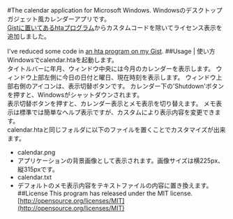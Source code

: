 #The calendar application for Microsoft Windows.
Windowsのデスクトップガジェット風カレンダーアプリです。  
[Gistに置いてあるhtaプログラム](https://gist.github.com/f44d42b0036f01e5aa0d.git)からカスタムコードを除いてライセンス表示を追加しました。

I've reduced some code in [an hta program on my Gist](https://gist.github.com/f44d42b0036f01e5aa0d.git).
##Usage | 使い方
Windowsでcalendar.htaを起動します。  
タイトルバーに年月、ウィンドウ中央には今月のカレンダーを表示します。
ウィンドウ上部左側に今日の日付と曜日、現在時刻を表示します。
ウィンドウ上部右側のアイコンは、表示切替ボタンです。
カレンダー下の'Shutdown'ボタンを押すと、Windowsがシャットダウンされます。  
表示切替ボタンを押すと、カレンダー表示とメモ表示を切り替えます。
メモ表示は標準では簡単なヘルプ表示ですが、カスタムにより表示内容を変更できます。  
calendar.htaと同じフォルダに以下のファイルを置くことでカスタマイズが出来ます。
- calendar.png
 - アプリケーションの背景画像として表示されます。画像サイズは横225px、縦315pxです。
- calendar.txt
 - デフォルトのメモ表示内容をテキストファイルの内容に置き換えます。
##License
This program has released under the MIT license.
[http://opensource.org/licenses/MIT](http://opensource.org/licenses/MIT)
